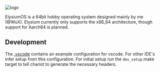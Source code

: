 ![logo](https://github.com/ImWuX/elysium-os/assets/33443074/ec73e06e-a489-4b8f-bcf4-003708cb6eb6)

ElysiumOS is a 64bit hobby operating system designed mainly by me (@WuX). Elysium currently only supports the x86_64 architecture, though support for Aarch64 is planned.

## Development
The [.vscode](./.vscode/c_cpp_properties.json) contains an example configuration for vscode. For other IDE's infer setup from this configuration. For initial setup run the `dev_setup` make target to tell chariot to generate the necessary headers.
